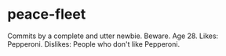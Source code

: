 # peace-fleet
Commits by a complete and utter newbie. Beware.
Age 28. Likes: Pepperoni. Dislikes: People who don't like Pepperoni.
